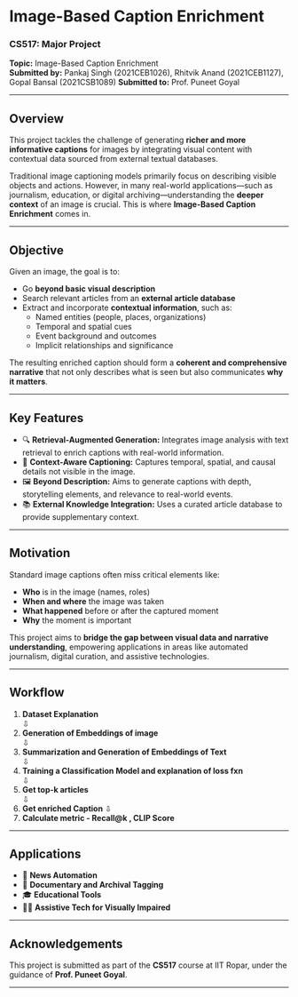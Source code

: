 # Image-Based Caption Enrichment

### CS517: Major Project  
**Topic:** Image-Based Caption Enrichment  
**Submitted by:** Pankaj Singh (2021CEB1026), Rhitvik Anand (2021CEB1127), Gopal Bansal (2021CSB1089)
**Submitted to:** Prof. Puneet Goyal

---

## Overview

This project tackles the challenge of generating **richer and more informative captions** for images by integrating visual content with contextual data sourced from external textual databases.

Traditional image captioning models primarily focus on describing visible objects and actions. However, in many real-world applications—such as journalism, education, or digital archiving—understanding the **deeper context** of an image is crucial. This is where **Image-Based Caption Enrichment** comes in.

---

## Objective

Given an image, the goal is to:
- Go **beyond basic visual description**
- Search relevant articles from an **external article database**
- Extract and incorporate **contextual information**, such as:
  - Named entities (people, places, organizations)
  - Temporal and spatial cues
  - Event background and outcomes
  - Implicit relationships and significance

The resulting enriched caption should form a **coherent and comprehensive narrative** that not only describes what is seen but also communicates **why it matters**.

---

## Key Features

- 🔍 **Retrieval-Augmented Generation:** Integrates image analysis with text retrieval to enrich captions with real-world information.
- 🧠 **Context-Aware Captioning:** Captures temporal, spatial, and causal details not visible in the image.
- 🖼️ **Beyond Description:** Aims to generate captions with depth, storytelling elements, and relevance to real-world events.
- 📚 **External Knowledge Integration:** Uses a curated article database to provide supplementary context.

---

## Motivation

Standard image captions often miss critical elements like:
- **Who** is in the image (names, roles)
- **When and where** the image was taken
- **What happened** before or after the captured moment
- **Why** the moment is important

This project aims to **bridge the gap between visual data and narrative understanding**, empowering applications in areas like automated journalism, digital curation, and assistive technologies.

---

## Workflow

1. **Dataset Explanation**  
   ⇩  
2. **Generation of Embeddings of image**  
   ⇩  
3. **Summarization and Generation of Embeddings of Text**  
   ⇩  
4. **Training a Classification Model and explanation of loss fxn**  
   ⇩  
5. **Get top-k articles**  
   ⇩  
6. **Get enriched Caption**
   ⇩  
7. **Calculate metric - Recall@k , CLIP Score**

---

## Applications

- 📰 **News Automation**
- 🧾 **Documentary and Archival Tagging**
- 🎓 **Educational Tools**
- 🧑‍🦯 **Assistive Tech for Visually Impaired**

---

## Acknowledgements

This project is submitted as part of the **CS517** course at IIT Ropar, under the guidance of **Prof. Puneet Goyal**.

---

